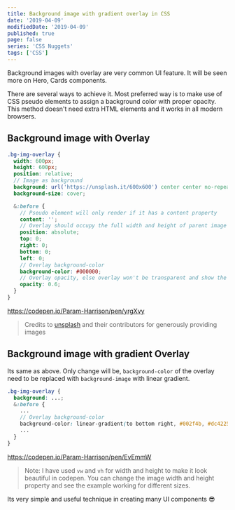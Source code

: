 ```yaml
---
title: Background image with gradient overlay in CSS
date: '2019-04-09'
modifiedDate: '2019-04-09'
published: true
page: false
series: 'CSS Nuggets'
tags: ['CSS']
---
```


Background images with overlay are very common UI feature. It will be seen more on Hero, Cards components.

There are several ways to achieve it. Most preferred way is to make use of CSS pseudo elements to assign a background color with proper opacity. This method doesn't need extra HTML elements and it works in all modern browsers.

## Background image with Overlay

```scss
.bg-img-overlay {
  width: 600px;
  height: 600px;
  position: relative;
  // Image as background
  background: url('https://unsplash.it/600x600') center center no-repeat;
  background-size: cover;

  &:before {
    // Pseudo element will only render if it has a content property
    content: '';
    // Overlay should occupy the full width and height of parent image container
    position: absolute;
    top: 0;
    right: 0;
    bottom: 0;
    left: 0;
    // Overlay background-color
    background-color: #000000;
    // Overlay opacity, else overlay won't be transparent and show the image
    opacity: 0.6;
  }
}
```

https://codepen.io/Param-Harrison/pen/yrgXvy

> Credits to [unsplash](https://unsplash.com) and their contributors for generously providing images

## Background image with gradient Overlay

Its same as above. Only change will be, `background-color` of the overlay need to be replaced with `background-image` with linear gradient.

```scss
.bg-img-overlay {
  background: ...;
  &:before {
    ...
    // Overlay background-color
    background-color: linear-gradient(to bottom right, #002f4b, #dc4225);
    ...
  }
}
```

https://codepen.io/Param-Harrison/pen/EvEmmW

> Note: I have used `vw` and `vh` for width and height to make it look beautiful in codepen. You can change the image width and height property and see the example working for different sizes.

Its very simple and useful technique in creating many UI components 😎
